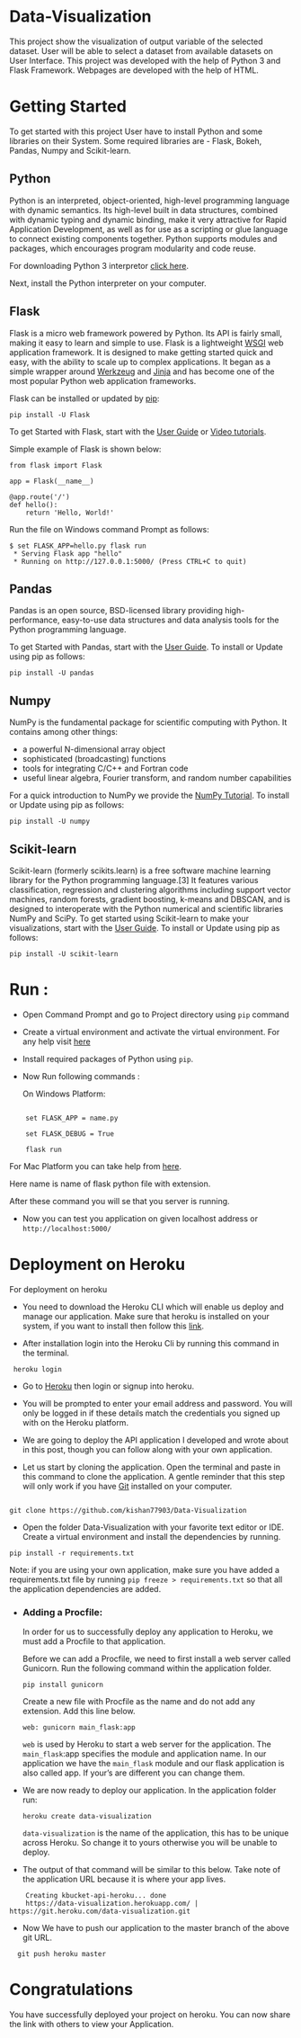 # Data-Visualization
This project show the visualization of output variable of the selected dataset. User will be able to select a dataset from available datasets on User Interface. This project was developed with the help of Python 3 and Flask Framework. Webpages are developed with the help of HTML.
# Getting Started
To get started with this project User have to install Python and some libraries on their System.
Some required libraries are - Flask, Bokeh, Pandas, Numpy and Scikit-learn.

## Python
Python is an interpreted, object-oriented, high-level programming language with dynamic semantics. Its high-level built in data structures, combined with dynamic typing and dynamic binding, make it very attractive for Rapid Application Development, as well as for use as a scripting or glue language to connect existing components together. Python supports modules and packages, which encourages program modularity and code reuse.

For downloading Python 3 interpretor [click here](https://www.python.org/downloads/).

Next, install the Python interpreter on your computer.

## Flask
Flask is a micro web framework powered by Python. Its API is fairly small, making it easy to learn and simple to use. Flask is a lightweight [WSGI](https://wsgi.readthedocs.io/en/latest/) web application framework. It is designed to make getting started quick and easy, with the ability to scale up to complex applications. It began as a simple wrapper around [Werkzeug](https://www.palletsprojects.com/p/werkzeug/) and [Jinja](https://www.palletsprojects.com/p/jinja/) and has become one of the most popular Python web application frameworks.

Flask can be installed or updated by [pip](https://pip.pypa.io/en/stable/quickstart/):

`pip install -U Flask`

To get Started with Flask, start with the [User Guide](http://flask.pocoo.org/docs/0.12/) or [Video tutorials](https://www.youtube.com/playlist?list=PL-osiE80TeTs4UjLw5MM6OjgkjFeUxCYH).

Simple example of Flask is shown below:

```
from flask import Flask

app = Flask(__name__)

@app.route('/')
def hello():
    return 'Hello, World!'
```
Run the file on Windows command Prompt as follows:

```
$ set FLASK_APP=hello.py flask run
 * Serving Flask app "hello"
 * Running on http://127.0.0.1:5000/ (Press CTRL+C to quit)
```

## Pandas
Pandas is an open source, BSD-licensed library providing high-performance, easy-to-use data structures and data analysis tools for the Python programming language.

To get Started with Pandas, start with the [User Guide](https://pandas.pydata.org/).
To install or Update using pip as follows:

`pip install -U pandas`

## Numpy
NumPy is the fundamental package for scientific computing with Python. It contains among other things:

+ a powerful N-dimensional array object
+ sophisticated (broadcasting) functions
+ tools for integrating C/C++ and Fortran code
+ useful linear algebra, Fourier transform, and random number capabilities

For a quick introduction to NumPy we provide the [NumPy Tutorial](https://www.numpy.org/devdocs/user/quickstart.html). 
To install or Update using pip as follows:

`pip install -U numpy`

## Scikit-learn
Scikit-learn (formerly scikits.learn) is a free software machine learning library for the Python programming language.[3] It features various classification, regression and clustering algorithms including support vector machines, random forests, gradient boosting, k-means and DBSCAN, and is designed to interoperate with the Python numerical and scientific libraries NumPy and SciPy.
To get started using Scikit-learn to make your visualizations, start with the [User Guide](https://scikit-learn.org/stable/).
To install or Update using pip as follows:

`pip install -U scikit-learn`

# Run :

+ Open Command Prompt and go to Project directory using `pip` command

+ Create a virtual environment and activate the virtual environment. For any help visit [here](https://packaging.python.org/guides/installing-using-pip-and-virtual-environments/)

+ Install required packages of Python using `pip`.

+ Now Run following commands :

    On Windows Platform:

```

    set FLASK_APP = name.py

    set FLASK_DEBUG = True

    flask run

```

For Mac Platform you can take help from [here](http://flask.pocoo.org/docs/1.0/cli/).

Here name is name of flask python file with extension. 

After these command you will se that you server is running.

+ Now you can test you application on given localhost address or `http://localhost:5000/`

# Deployment on Heroku

For deployment on heroku 

+ You need to download the Heroku CLI which will enable us deploy and manage our application. Make sure that heroku is installed on your system, if you want to install then follow this [link](https://devcenter.heroku.com/articles/heroku-cli#download-and-install).

+ After installation login into the Heroku Cli by running this command in the terminal.

``` 
 heroku login
```

+ Go to [Heroku](https://www.heroku.com/) then login or signup into heroku.

+ You will be prompted to enter your email address and password. You will only be logged in if these details match the credentials you signed up with on the Heroku platform.

+ We are going to deploy the API application I developed and wrote about in this post, though you can follow along with your own application.

+ Let us start by cloning the application. Open the terminal and paste in this command to clone the application. A gentle reminder that this step will only work if you have [Git](https://git-scm.com/downloads) installed on your computer.

```

git clone https://github.com/kishan77903/Data-Visualization

```

+ Open the folder Data-Visualization with your favorite text editor or IDE. Create a virtual environment and install the dependencies by running. 

```
pip install -r requirements.txt
```

Note: if you are using your own application, make sure you have added a requirements.txt file by running `pip freeze > requirements.txt` so that all the application dependencies are added.

+ ### Adding a Procfile:

    In order for us to successfully deploy any application to Heroku, we must add a Procfile to that application.

    Before we can add a Procfile, we need to first install a web server called Gunicorn. Run the following command within the               application folder.

    ` pip install gunicorn `

    Create a new file with Procfile as the name and do not add any extension. Add this line below.

    `web: gunicorn main_flask:app`

    `web` is used by Heroku to start a web server for the application. The `main_flask`:app specifies the module and application name.       In our application we have the `main_flask` module and our flask application is also called app. If your’s are different you can         change them.

+ We are now ready to deploy our application. In the application folder run:

    `heroku create data-visualization`

   `data-visualization` is the name of the application, this has to be unique across Heroku. So change it to yours otherwise you will be    unable to deploy.

+ The output of that command will be similar to this below. Take note of the application URL because it is where your app lives.

```
    Creating kbucket-api-heroku... done
    https://data-visualization.herokuapp.com/ | https://git.heroku.com/data-visualization.git
```

+ Now We have to push our application to the master branch of the above git URL.

`   git push heroku master `

# Congratulations 

You have successfully deployed your project on heroku. You can now share the link with others to view your Application.
